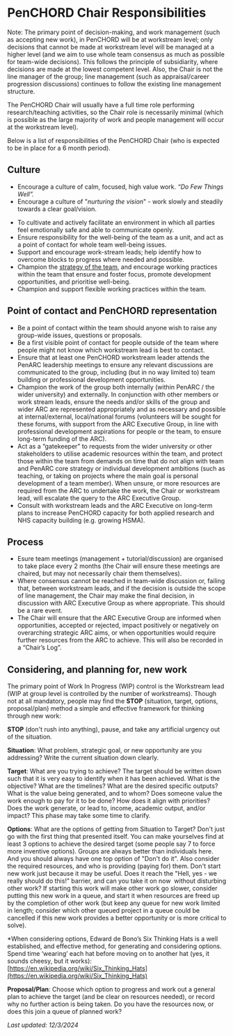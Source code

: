 # PenCHORD Chair Responsibilities

Note: The primary point of decision-making, and work management (such as accepting new work), in PenCHORD will be at workstream level; only decisions that cannot be made at workstream level will be managed at a higher level (and we aim to use whole team consensus as much as possible for team-wide decisions). This follows the principle of subsidiarity, where decisions are made at the lowest competent level. Also, the Chair is not the line manager of the group; line management (such as appraisal/career progression discussions) continues to follow the existing line management structure.

The PenCHORD Chair will usually have a full time role performing research/teaching activities, so the Chair role is necessarily minimal (which is possible as the large majority of work and people management will occur at the workstream level).

Below is a list of responsibilities of the PenCHORD Chair (who is expected to be in place for a 6 month period).

## Culture

* Encourage a culture of calm, focused, high value work. *“Do Few Things Well”.*
* Encourage a culture of "*nurturing the vision*" - work slowly and steadily towards a clear goal/vision.
- To cultivate and actively facilitate an environment in which all parties feel emotionally safe and able to communicate openly.
- Ensure responsibility for the well-being of the team as a unit, and act as a point of contact for whole team well-being issues.
- Support and encourage work-stream leads; help identify how to overcome blocks to progress where needed and possible.    
- Champion the [strategy of the team](https://docs.google.com/document/d/1MExLDwujJuYHNMxIQGigUQ94zlr2qb_7YOG_yIKR55Q), and encourage working practices within the team that ensure and foster focus, promote development opportunities, and prioritise well-being.
- Champion and support flexible working practices within the team.

## Point of contact and PenCHORD representation

- Be a point of contact within the team should anyone wish to raise any group-wide issues, questions or proposals.
- Be a first visible point of contact for people outside of the team where people might not know which workstream lead is best to contact.
- Ensure that at least one PenCHORD workstream leader attends the PenARC leadership meetings to ensure any relevant discussions are communicated to the group, including (but in no way limited to) team building or professional development opportunities.
- Champion the work of the group both internally (within PenARC / the wider university) and externally. In conjunction with other members or work stream leads, ensure the needs and/or skills of the group and wider ARC are represented appropriately and as necessary and possible at internal/external, local/national forums (volunteers will be sought for these forums, with support from the ARC Executive Group, in line with professional development aspirations for people or the team, to ensure long-term funding of the ARC).
- Act as a “gatekeeper” to requests from the wider university or other stakeholders to utilise academic resources within the team, and protect those within the team from demands on time that do not align with team and PenARC core strategy or individual development ambitions (such as teaching, or taking on projects where the main goal is personal development of a team member). When unsure, or more resources are required from the ARC to undertake the work, the Chair or workstream lead, will escalate the query to the ARC Executive Group.
- Consult with workstream leads and the ARC Executive on long-term plans to increase PenCHORD capacity for both applied research and NHS capacity building (e.g. growing HSMA).
    
## Process

- Esure team meetings (management + tutorial/discussion) are organised to take place every 2 months (the Chair will ensure these meetings are chaired, but may not necessarily chair them themselves).
- Where consensus cannot be reached in team-wide discussion or, failing that, between workstream leads, and if the decision is outside the scope of line management, the Chair may make the final decision, in discussion with ARC Executive Group as where appropriate. This should be a rare event.
- The Chair will ensure that the ARC Executive Group are informed when opportunities, accepted or rejected, impact positively or negatively on overarching strategic ARC aims, or when opportunities would require further resources from the ARC to achieve. This will also be recorded in a “Chair’s Log”.
## Considering, and planning for, new work

The primary point of Work In Progress (WIP) control is the Workstream lead (WIP at group level is controlled by the number of workstreams). Though not at all mandatory, people may find the **STOP** (situation, target, options, proposal/plan) method a simple and effective framework for thinking through new work:

**STOP** (don't rush into anything), pause, and take any artificial urgency out of the situation.

**Situation**: What problem, strategic goal, or new opportunity are you addressing? Write the current situation down clearly.

**Target**: What are you trying to achieve? The target should be written down such that it is very easy to identify when it has been achieved. What is the objective? What are the timelines? What are the desired specific outputs? What is the value being generated, and to whom? Does someone value the work enough to pay for it to be done? How does it align with priorities? Does the work generate, or lead to, income, academic output, and/or impact? This phase may take some time to clarify.

**Options**: What are the options of getting from Situation to Target? Don't just go with the first thing that presented itself. You can make yourselves find at least 3 options to achieve the desired target (some people say 7 to force more inventive options). Groups are always better than individuals here. And you should always have one top option of "Don't do it". Also consider the required resources, and who is providing (paying for) them. Don't start new work just because it may be useful. Does it reach the "Hell, yes - we really should do this!" barrier, and can you take it on now  without disturbing other work? If starting this work will make other work go slower, consider putting this new work in a queue, and start it when resources are freed up by the completion of other work (but keep any queue for new work limited in length; consider which other queued project in a queue could be cancelled if this new work provides a better opportunity or is more critical to solve).  

*When considering options, Edward de Bono’s Six Thinking Hats is a well established, and effective method, for generating and considering options. Spend time ‘wearing’ each hat before moving on to another hat (yes, it sounds cheesy, but it works): [https://en.wikipedia.org/wiki/Six_Thinking_Hats](https://en.wikipedia.org/wiki/Six_Thinking_Hats)

**Proposal/Plan**: Choose which option to progress and work out a general plan to achieve the target (and be clear on resources needed), or record why no further action is being taken. Do you have the resources now, or does this join a queue of planned work?

*Last updated: 12/3/2024*